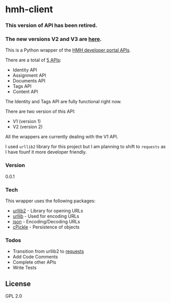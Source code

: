 # hmh-client 

### This version of API has been retired.
### The new versions V2 and V3 are [here](https://github.com/apanimesh061/hmhco-client).

This is a Python wrapper of the [HMH developer portal APIs][hmhco].

There are a total of [5 APIs][guide]:

  - Identity API
  - Assignment API
  - Documents API
  - Tags API
  - Content API

The Identity and Tags API are fully functional right now. 

There are two version of this API: 
  - V1 (version 1)
  - V2 (version 2)

All the wrappers are currently dealing with the V1 API.

I used `urllib2` library for this project but I am planning to shift to `requests` as I have founf it more developer friendly.

### Version
0.0.1

### Tech

This wrapper uses the following packages:

* [urllib2] - Library for opening URLs
* [urllib] - Used for encoding URLs
* [json] - Encoding/Decoding URLs
* [cPickle] - Persistence of objects

### Todos

 - Transition from urllib2 to [requests][tran]
 - Add Code Comments
 - Complete other APIs
 - Write Tests

License
----

GPL 2.0

   [hmhco]: <https://developer.hmhco.com/>
   [tran]: <http://docs.python-requests.org/en/latest/>
   [guide]: <https://developer.hmhco.com/api-guide>
   [urllib2]: <https://docs.python.org/2/library/urllib2.htmlr>
   [urllib]: <https://docs.python.org/2/library/urllib.html>
   [json]: <https://docs.python.org/2/library/json.html>
   [cPickle]: <https://wiki.python.org/moin/UsingPickle>


